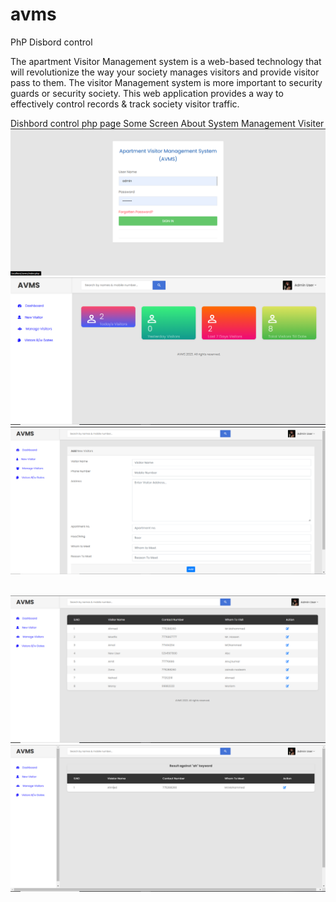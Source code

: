 # avms
PhP Disbord control

The apartment Visitor Management system is a web-based technology that will revolutionize the way your society manages visitors and provide visitor pass to them. The visitor Management system is more important to security guards or security society. This web application provides a way to effectively control records & track society visitor traffic.

Dishbord control php page
Some Screen About System Management Visiter
<img src="https://github.com/ZainabNadeem/avms/blob/main/images/icon/Login.PNG" alt="hjjhg">
<br  />
<img src="https://github.com/ZainabNadeem/avms/blob/main/images/icon/Home%20page.PNG" alt="hjjhg">
<br  />
<img src="https://github.com/ZainabNadeem/avms/blob/main/images/icon/New%20visiter.PNG" alt="hjjhg">

<br  />

<img src="https://github.com/ZainabNadeem/avms/blob/main/images/icon/Management%20visiter.PNG" alt="hjjhg">


<img src="https://github.com/ZainabNadeem/avms/blob/main/images/icon/search.PNG" alt="hjjhg">

